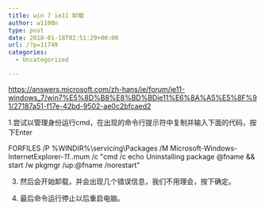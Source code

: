 ```yaml
---
title: win 7 ie11 缷载
author: w1100n
type: post
date: 2018-01-18T02:51:29+00:00
url: /?p=11749
categories:
  - Uncategorized

---
```

https://answers.microsoft.com/zh-hans/ie/forum/ie11-windows_7/win7%E5%8D%B8%E8%BD%BDie11%E6%8A%A5%E5%8F%91/27187a51-f17e-42bd-9502-ae0c2bfcaed2
  
1.尝试以管理身份运行cmd，在出现的命令行提示符中复制并输入下面的代码，按下Enter

FORFILES /P %WINDIR%\servicing\Packages /M Microsoft-Windows-InternetExplorer-_11._.mum /c "cmd /c echo Uninstalling package @fname && start /w pkgmgr /up:@fname /norestart"
  
3. 然后会开始卸载，并会出现几个错误信息，我们不用理会，按下确定。
  
4. 最后命令运行停止以后重启电脑。